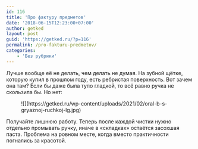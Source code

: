 ```yaml
---
id: 116
title: 'Про фактуру предметов'
date: '2018-06-15T12:23:00+07:00'
author: getked
layout: post
guid: 'https://getked.ru/?p=116'
permalink: /pro-fakturu-predmetov/
categories:
    - 'Без рубрики'
---
```


Лучше вообще её не делать, чем делать не думая. На зубной щётке, которую купил в прошлом году, есть ребристая поверхность. Вот зачем она там? Если бы даже была тупо гладкой, то всё равно ручка не скользила бы. Но нет:

<figure class="wp-block-image size-large">![](https://getked.ru/wp-content/uploads/2021/02/oral-b-s-gryaznoj-ruchkoj-lg.jpg)</figure>Получайте лишнюю работу. Теперь после каждой чистки нужно отдельно промывать ручку, иначе в «складках» остаётся засохшая паста. Проблема на ровном месте, когда вместо практичности погнались за красотой.
